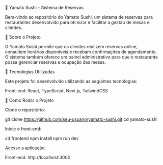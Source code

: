 🍣 Yamato Sushi - Sistema de Reservas

Bem-vindo ao repositório do Yamato Sushi, um sistema de reservas para restaurantes desenvolvido para otimizar e facilitar a gestão de mesas e clientes.

📌 Sobre o Projeto

O Yamato Sushi permite que os clientes realizem reservas online, consultem horários disponíveis e recebam confirmações de agendamento. O sistema também oferece um painel administrativo para que o restaurante possa gerenciar reservas e ocupação das mesas.

🚀 Tecnologias Utilizadas

Este projeto foi desenvolvido utilizando as seguintes tecnologias:

Front-end: React, TypeScript, Next.js, TailwindCSS


🚀 Como Rodar o Projeto

Clone o repositório:

git clone https://github.com/seu-usuario/yamato-sushi.git
cd yamato-sushi

Inicie o front-end:

cd frontend
npm install
npm run dev

Acesse a aplicação:

Front-end: http://localhost:3000


